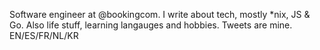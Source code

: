 Software engineer at @bookingcom. I write about tech, mostly *nix, JS & Go. Also life stuff, learning langauges and hobbies. Tweets are mine. EN/ES/FR/NL/KR
